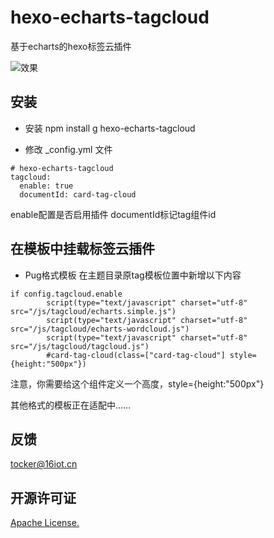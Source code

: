 # hexo-echarts-tagcloud

基于echarts的hexo标签云插件

![效果](https://cdn.txisfine.cn/upload/20200415162757.png)

## 安装

- 安装 npm install g hexo-echarts-tagcloud

- 修改 _config.yml 文件

```
# hexo-echarts-tagcloud
tagcloud: 
  enable: true
  documentId: card-tag-cloud
```
enable配置是否启用插件
documentId标记tag组件id

## 在模板中挂载标签云插件

- Pug格式模板
在主题目录原tag模板位置中新增以下内容
```
if config.tagcloud.enable
        script(type="text/javascript" charset="utf-8" src="/js/tagcloud/echarts.simple.js")
        script(type="text/javascript" charset="utf-8" src="/js/tagcloud/echarts-wordcloud.js")
        script(type="text/javascript" charset="utf-8" src="/js/tagcloud/tagcloud.js")
        #card-tag-cloud(class=["card-tag-cloud"] style={height:"500px"})
```
注意，你需要给这个组件定义一个高度，style={height:"500px"}

其他格式的模板正在适配中……

## 反馈

tocker@16iot.cn

## 开源许可证

[Apache License.](https://www.apache.org/licenses/)
